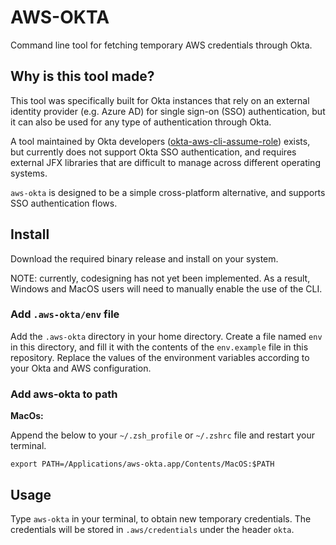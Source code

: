 # AWS-OKTA
Command line tool for fetching temporary AWS credentials through Okta.

## Why is this tool made?
This tool was specifically built for Okta instances that rely on an external identity provider (e.g. Azure AD) for single sign-on (SSO) authentication, but it can also be used for any type of authentication through Okta.

A tool maintained by Okta developers ([okta-aws-cli-assume-role](https://github.com/oktadev/okta-aws-cli-assume-role)) exists, but currently does not support Okta SSO authentication, and requires external JFX libraries that are difficult to manage across different operating systems. 

`aws-okta` is designed to be a simple cross-platform alternative, and supports SSO authentication flows.

## Install
Download the required binary release and install on your system. 

NOTE: currently, codesigning has not yet been implemented. As a result, Windows and MacOS users will need to manually enable the use of the CLI.

### Add `.aws-okta/env` file
Add the `.aws-okta` directory in your home directory. Create a file named `env` in this directory, and fill it with the contents of the `env.example` file in this repository. Replace the values of the environment variables according to your Okta and AWS configuration.

### Add aws-okta to path
**MacOs:**

Append the below to your `~/.zsh_profile` or `~/.zshrc` file and restart your terminal.

```export PATH=/Applications/aws-okta.app/Contents/MacOS:$PATH```

## Usage
Type ```aws-okta``` in your terminal, to obtain new temporary credentials. The credentials will be stored in ```.aws/credentials``` under the header ```okta```.
